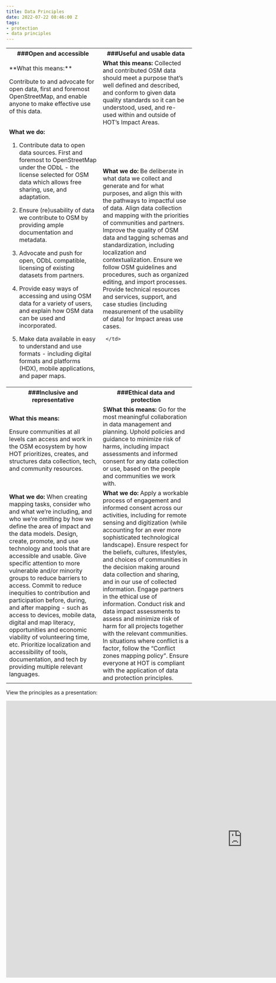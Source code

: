 ```yaml
---
title: Data Principles
date: 2022-07-22 08:46:00 Z
tags:
- protection
- data principles
---
```


<table>
	<tr>
		<th>###Open and accessible</th>
		<th>###Useful and usable data</th>
	</tr>
	<tr>
		<td>**What this means:**

Contribute to and advocate for open data, first and foremost OpenStreetMap, and enable anyone to make effective use of this data.
		</td>
		<td><b>What this means:</b>
Collected and contributed OSM data should meet a purpose that’s well defined and described, and conform to given data quality standards so it can be understood, used, and re-used within and outside of HOT’s Impact Areas.
		</td>
	</tr>
	<tr>
		<td><b>What we do:</b>
1. Contribute data to open data sources. First and foremost to OpenStreetMap under the ODbL - the license selected for OSM data which allows free sharing, use, and adaptation.
2. Ensure (re)usability of data we contribute to OSM by providing ample documentation and metadata.
3. Advocate and push for open, ODbL compatible, licensing of existing datasets from partners.
4. Provide easy ways of accessing and using OSM data for a variety of users, and explain how OSM data can be used and incorporated.
5. Make data available in easy to understand and use formats - including digital formats and platforms (HDX), mobile applications, and paper maps.
		</td>
		<td><b>What we do:</b>
Be deliberate in what data we collect and generate and for what purposes, and align this with the pathways to impactful use of data.
Align data collection and mapping with the priorities of communities and partners.
Improve the quality of OSM data and tagging schemas and standardization, including localization and contextualization.
Ensure we follow OSM guidelines and procedures, such as organized editing, and import processes.
Provide technical resources and services, support, and case studies (including measurement of the usability of data) for Impact areas use cases.

		</td>
	</tr>
	<tr>
		<th>###Inclusive and representative</th>
		<th>###Ethical data and protection</th>
	</tr>
	<tr>
		<td><b>What this means:</b>
Ensure communities at all levels can access and work in the OSM ecosystem by how HOT prioritizes, creates, and structures data collection, tech, and community resources.
		</td>
		<td>$<b>What this means:</b>
Go for the most meaningful collaboration in data management and planning. Uphold policies and guidance to minimize risk of harms, including impact assessments and informed consent for any data collection or use, based on the people and communities we work with.
		</td>
	</tr>
	<tr>
		<td><b>What we do:</b>
When creating mapping tasks, consider who and what we’re including, and who we’re omitting by how we define the area of impact and the data models.
Design, create, promote, and use technology and tools that are accessible and usable. Give specific attention to more vulnerable and/or minority groups to reduce barriers to access.
Commit to reduce inequities to contribution and participation before, during, and after mapping - such as access to devices, mobile data, digital and map literacy, opportunities and economic viability of volunteering time, etc.
Prioritize localization and accessibility of tools, documentation, and tech by providing multiple relevant languages.
		</td>
		<td><b>What we do:</b>
Apply a workable process of engagement and informed consent across our activities, including for remote sensing and digitization (while accounting for an ever more sophisticated technological landscape).
Ensure respect for the beliefs, cultures, lifestyles, and choices of communities in the decision making around data collection and sharing, and in our use of collected information. Engage partners in the ethical use of information.
Conduct risk and data impact assessments to assess and minimize risk of harm for all projects together with the relevant communities. In situations where conflict is a factor, follow the “Conflict zones mapping policy”.
Ensure everyone at HOT is compliant with the application of data and protection principles.
		</td>
	</tr>
</table> 

View the principles as a presentation:

<iframe src="https://docs.google.com/presentation/d/e/2PACX-1vRCzr84b_Ad5MRSziA1gfa2gpEwL1qjNtj0nCCbJRa4eRAqkORwgQAUYuFgRTBmcZ9vBt9bZ-D8ybCG/embed?start=false&loop=false&delayms=3000" frameborder="0" width="1280" height="749" allowfullscreen="true" mozallowfullscreen="true" webkitallowfullscreen="true"></iframe>

